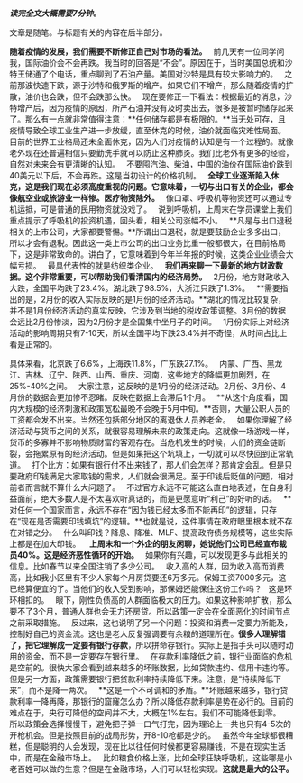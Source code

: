 ***读完全文大概需要7分钟。***  
  
文章是随笔。与标题有关的内容在后半部分。
  
**随着疫情的发展，我们需要不断修正自己对市场的看法。**
 
前几天有一位同学问我，国际油价会不会再跌。我当时的回答是“不会”。原因在于，当时美国总统和沙特王储通了个电话，重点聊到了石油产量。美国对沙特是具有较大影响力的。
 
之前那波快速下跌，源于沙特和俄罗斯的增产。如果它们不增产，那么随着疫情的扩散，油价也会跌，但不会跌那么快。
 
现在要修正一下看法：根据最近的消息，沙特增产后，因为疫情的原因，所产石油并没有及时卖出去，很多是被暂时储存起来了。那么有一点就非常值得注意：**任何储存都是有极限的。**当无处可存，且疫情导致全球工业生产进一步放缓，直至休克的时候，油价就面临灾难性局面。
 
目前的世界工业格局还未全面休克，因为人们对疫情的认知是有一个过程的。就像老外现在还普遍相信只要勤洗手就可以防止这种肺炎。我们比老外有更多的经验，自然对未来会有更清晰的认知。
 
不要囤汽油、柴油，中国的油价在国际油价跌到40美元以下后，不会再跌。这是当初设计的价格机制。
 
**全球工业逐渐陷入休克，这是我们现在必须高度重视的问题。它意味着，一切与出口有关的企业，都会像航空业或旅游业一样惨。医疗物资除外。**
 
像口罩、呼吸机等物资还可以通过专机运抵，可是普通的民用物资就没戏了。
 
说到呼吸机，上周末在学员课堂上我们重点提示了呼吸机的投资机遇，回头看，相关公司涨幅不小。
 
**凡是与出口退税相关的上市公司，大家都要警惕。**所谓出口退税，就是要鼓励企业多多出口，所以才会有退税。因此这一类上市公司的出口业务比重一般都很大，在目前格局下，这是非常致命的。讲白了，它意味着到今年半年报的时候，这类企业业绩会大幅亏损。
 
最具代表性的就是纺织类企业。
 
**我们再来聊一下最新的地方财政数据。这个非常重要，可以帮助我们看清国内的经济局势。**
 
2月份，地方财政收入大跌，全国平均跌了23.4%。湖北跌了98.5%，大浙江只跌了1.3%。
 
**需要指出的是，2月份的收入实际反映的是1月份的经济活动。**湖北的情况比较复杂，并不是1月份经济活动的真实反映，它涉及到当地的税收政策调整。3月份的数据会远比2月份惨淡，因为2月份才是全国集中坐月子的时间。
 
1月份实际上对经济活动的影响周期只有7-10天，所以全国平均下跌23.4%并不奇怪，从时间占比上看是正常的。
  
具体来看，北京跌了6.6%，上海跌11.8%，广东跌27.1%。
 
内蒙、广西、黑龙江、吉林、辽宁、陕西、山西、重庆、河南，这些地方的降幅更加剧烈，在25%-40%之间。
 
大家注意，这反映的是1月份的经济活动。2月份、3月份、4月份的数据会更加惨不忍睹。反映在数据上会滞后1个月。
 
**从这个角度看，国内大规模的经济刺激和政策宽松最晚不会晚于5月中旬。**否则，大量公职人员的工资都会发不出来。当然还包括部分地区的离退休人员养老金。
 
如果你理解了经济活动与货币之间的关系，就很容易理解未来的政策走向。这就像一场游戏一样，货币的多寡并不影响物质财富的客观存在。当危机发生的时候，人们的资金链断裂，会拖累原有的经济活动。但是如果把这个坑填上，一切就可以尽快回到正常轨道。
 
打个比方：如果有银行付不出来钱了，那人们会怎样？那肯定会乱。但是只要政府印钱满足大家取钱的需求，人们就会很满足。至于印钱后贬值的问题，相对前者而言就不算什么大问题了。
 
不过官方永远不可能这么直白地表述，在自身利益面前，绝大多数人是不太喜欢听真话的，而是更愿意听“利己”的好听的话。
 
**对任何一个国家而言，永远不存在“因为钱已经太多而不能再印”的逻辑，只存在“现在是否需要印钱填坑”的逻辑。**也就是说，这件事情在政府眼里根本就不存在对错之分。
 
什么叫印钱？降息、降准、MLF、提高政府债务规模等，这些实际上都是在加大印钱。
  
**上周末和一个外企的朋友闲聊，她说他们公司已经宣布裁员40%。这是经济恶性循环的开始。**
 
如果你有兴趣，可以发现更多与此相关的信息。比如春节以来全国注销了多少公司。
 
收入高的人群，因为收入高而消费高，比如我小区里有不少人家每个月房贷要还6万多元。保姆工资7000多元，这已经算便宜的了。当他们的收入受到影响，那保姆还能保住这份工作吗？
 
这是环环相扣的。
 
眼下，刚性负债高的人群面临极大的压力。如果这种影响扩散，那么要不了3个月，普通人群也会无力还房贷。所以政策一定会在全面恶化的时间节点之前采取措施。
 
反过来，这也说明了另一个问题：投资和消费一定要力所能及，控制好自己的资金流。这也是老人反复强调要有余粮的道理所在。**很多人理解错了，把它理解成一定要有银行存款**，所以拼命存银行。实际上是指手头可以随时动用的资金，而不是一定要存在银行里。
 
在存款利率降低之前，银行业面临的危机是空前的。很快大家会看到越来越多的坏账数据，比如贷款违约、信用卡违约等。但是另一方面，政策需要银行把贷款利率持续降低下来。注意，是“持续降低下来”，而不是降一两次。
 
**这是一个不可调和的矛盾。**坏账越来越多，银行贷款利率一降再降，那银行的窟窿怎么办？所以降低存款利率是势在必行的。目前的难点在于，央行可降低的空间并不大，大概在1%左右。我们不可能降低到零。
 
所以政策会选择慢慢干，避免把子弹一口气打完，因为理论上一共也只有4-5次的开枪机会。但是按照目前的战局形势，开8-10枪都是少的。
 
虽然今年全球都很糟糕，但是聪明的人会发现，现在比以往任何时候都更容易赚钱，不是在现实生活中，而是在金融市场上。
 
比如粮食价格上涨，比如全球狂缺呼吸机，这些哪是小老百姓可以做的生意？但是在金融市场，人们可以轻松实现。**这就是最大的公平。**
